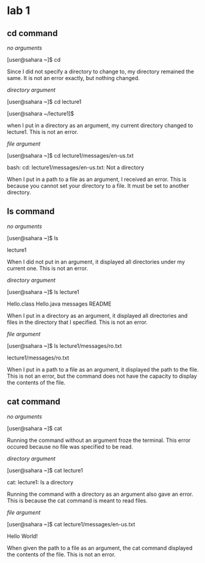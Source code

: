 # lab 1 

## cd command 

*no arguments* 

[user@sahara ~]$ cd

Since I did not specify a directory to change to, my directory remained the same. It is not an error exactly, but nothing changed. 


*directory argument*

[user@sahara ~]$ cd lecture1

[user@sahara ~/lecture1]$ 

when I put in a directory as an argument, my current directory changed to lecture1. This is not an error. 


*file argument*

[user@sahara ~]$ cd lecture1/messages/en-us.txt

bash: cd: lecture1/messages/en-us.txt: Not a directory

When I put in a path to a file as an argument, I received an error. This is because you cannot set your directory to a file. It must be set to another directory. 


## ls command

*no arguments*

[user@sahara ~]$ ls

lecture1

When I did not put in an argument, it displayed all directories under my current one. This is not an error.


*directory argument*

[user@sahara ~]$ ls lecture1

Hello.class  Hello.java  messages  README

When I put in a directory as an argument, it displayed all directories and files in the directory that I specified. This is not an error.


*file argument*

[user@sahara ~]$ ls lecture1/messages/ro.txt

lecture1/messages/ro.txt

When I put in a path to a file as an argument, it displayed the path to the file. This is not an error, but the command does not have the capacity to display the contents of the file. 


## cat command

*no arguments* 

[user@sahara ~]$ cat

Running the command without an argument froze the terminal. This error occured because no file was specified to be read. 


*directory argument*

[user@sahara ~]$ cat lecture1

cat: lecture1: Is a directory

Running the command with a directory as an argument also gave an error. This is because the cat command is meant to read files. 


*file argument*

[user@sahara ~]$ cat lecture1/messages/en-us.txt

Hello World!

When given the path to a file as an argument, the cat command displayed the contents of the file. This is not an error. 
